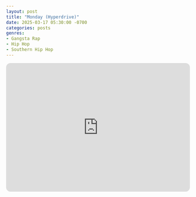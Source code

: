 ```yaml
---
layout: post
title: "Monday (Hyperdrive)"
date: 2025-03-17 05:30:00 -0700
categories: posts
genres:
- Gangsta Rap
- Hip Hop
- Southern Hip Hop
---
```

<iframe style="border-radius:12px" src="https://open.spotify.com/embed/playlist/69FxqQ85nYHuGfY5KvDboT?utm_source=generator" width="100%" height="352" frameBorder="0" allowfullscreen="" allow="autoplay; clipboard-write; encrypted-media; fullscreen; picture-in-picture" loading="lazy"></iframe>